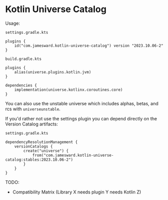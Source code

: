 # Kotlin Universe Catalog

Usage:

`settings.gradle.kts`
```
plugins {
    id("com.jamesward.kotlin-universe-catalog") version "2023.10.06-2"
}
```

`build.gradle.kts`
```
plugins {
    alias(universe.plugins.kotlin.jvm)
}

dependencies {
    implementation(universe.kotlinx.coroutines.core)
}
```

You can also use the unstable universe which includes alphas, betas, and rcs with `universeunstable`.

If you'd rather not use the settings plugin you can depend directly on the Version Catalog artifacts:

`settings.gradle.kts`
```
dependencyResolutionManagement {
    versionCatalogs {
        create("universe") {
            from("com.jamesward.kotlin-universe-catalog:stables:2023.10.06-2")
        }
    }
}
```

TODO:
- Compatibility Matrix (Library X needs plugin Y needs Kotlin Z)

